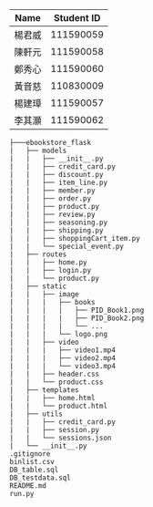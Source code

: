 | Name       | Student ID  |
|------------|-------------|
| 楊君威    | 111590059   |
| 陳軒元    | 111590058   |
| 鄭秀心    | 111590060   |
| 黃音慈    | 110830009   |
| 楊建璋    | 111590057   |
| 李其灝    | 111590062   |
```
├───ebookstore_flask
|   ├── models
|   |   ├── __init__.py
|   |   ├── credit_card.py
|   |   ├── discount.py
|   |   ├── item_line.py
|   |   ├── member.py
|   |   ├── order.py
|   |   ├── product.py
|   |   ├── review.py
|   |   ├── seasoning.py
|   |   ├── shipping.py
|   |   ├── shoppingCart_item.py
|   |   └── special_event.py
|   ├── routes
|   |   ├── home.py
|   |   ├── login.py
|   |   └── product.py
|   ├── static
|   |   ├── image
|   |   |   ├── books
|   |   |   |   ├── PID_Book1.png
|   |   |   |   ├── PID_Book2.png
|   |   |   |   └── ...
|   |   |   └── logo.png
|   |   ├── video
|   |   |   ├── video1.mp4
|   |   |   ├── video2.mp4
|   |   |   └── video3.mp4
|   |   ├── header.css
|   |   └── product.css
|   ├── templates
|   |   ├── home.html
|   |   └── product.html
|   ├── utils
|   |   ├── credit_card.py
|   |   ├── session.py
|   |   └── sessions.json
|   └── __init__.py
.gitignore
binlist.csv
DB_table.sql
DB_testdata.sql
README.md
run.py
```

